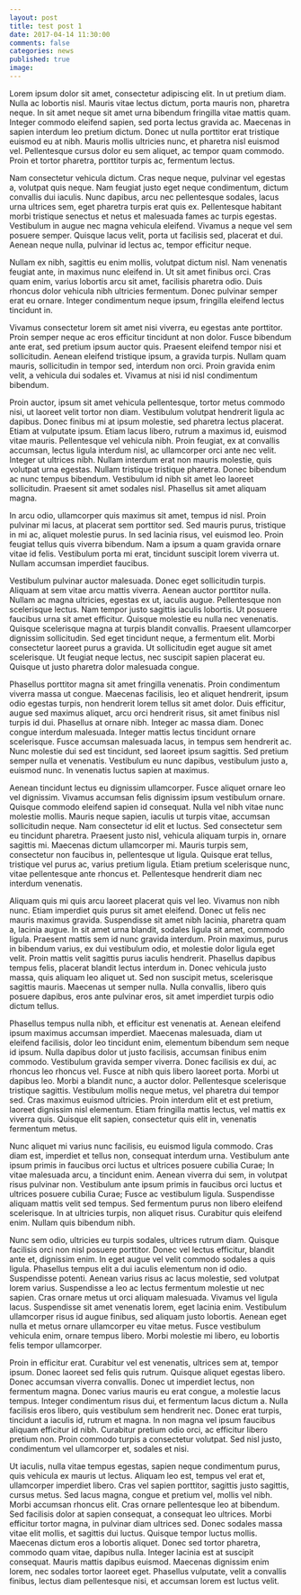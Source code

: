 ```yaml
---
layout: post
title: test post 1
date: 2017-04-14 11:30:00
comments: false
categories: news
published: true
image:
---
```

Lorem ipsum dolor sit amet, consectetur adipiscing elit. In ut pretium diam. Nulla ac lobortis nisl. Mauris vitae lectus dictum, porta mauris non, pharetra neque. In sit amet neque sit amet urna bibendum fringilla vitae mattis quam. Integer commodo eleifend sapien, sed porta lectus gravida ac. Maecenas in sapien interdum leo pretium dictum. Donec ut nulla porttitor erat tristique euismod eu at nibh. Mauris mollis ultricies nunc, et pharetra nisl euismod vel. Pellentesque cursus dolor eu sem aliquet, ac tempor quam commodo. Proin et tortor pharetra, porttitor turpis ac, fermentum lectus.

<!--more-->

Nam consectetur vehicula dictum. Cras neque neque, pulvinar vel egestas a, volutpat quis neque. Nam feugiat justo eget neque condimentum, dictum convallis dui iaculis. Nunc dapibus, arcu nec pellentesque sodales, lacus urna ultrices sem, eget pharetra turpis erat quis ex. Pellentesque habitant morbi tristique senectus et netus et malesuada fames ac turpis egestas. Vestibulum in augue nec magna vehicula eleifend. Vivamus a neque vel sem posuere semper. Quisque lacus velit, porta ut facilisis sed, placerat et dui. Aenean neque nulla, pulvinar id lectus ac, tempor efficitur neque.

Nullam ex nibh, sagittis eu enim mollis, volutpat dictum nisl. Nam venenatis feugiat ante, in maximus nunc eleifend in. Ut sit amet finibus orci. Cras quam enim, varius lobortis arcu sit amet, facilisis pharetra odio. Duis rhoncus dolor vehicula nibh ultricies fermentum. Donec pulvinar semper erat eu ornare. Integer condimentum neque ipsum, fringilla eleifend lectus tincidunt in.

Vivamus consectetur lorem sit amet nisi viverra, eu egestas ante porttitor. Proin semper neque ac eros efficitur tincidunt at non dolor. Fusce bibendum ante erat, sed pretium ipsum auctor quis. Praesent eleifend tempor nisi et sollicitudin. Aenean eleifend tristique ipsum, a gravida turpis. Nullam quam mauris, sollicitudin in tempor sed, interdum non orci. Proin gravida enim velit, a vehicula dui sodales et. Vivamus at nisi id nisl condimentum bibendum.

Proin auctor, ipsum sit amet vehicula pellentesque, tortor metus commodo nisi, ut laoreet velit tortor non diam. Vestibulum volutpat hendrerit ligula ac dapibus. Donec finibus mi at ipsum molestie, sed pharetra lectus placerat. Etiam at vulputate ipsum. Etiam lacus libero, rutrum a maximus id, euismod vitae mauris. Pellentesque vel vehicula nibh. Proin feugiat, ex at convallis accumsan, lectus ligula interdum nisl, ac ullamcorper orci ante nec velit. Integer ut ultrices nibh. Nullam interdum erat non mauris molestie, quis volutpat urna egestas. Nullam tristique tristique pharetra. Donec bibendum ac nunc tempus bibendum. Vestibulum id nibh sit amet leo laoreet sollicitudin. Praesent sit amet sodales nisl. Phasellus sit amet aliquam magna.

In arcu odio, ullamcorper quis maximus sit amet, tempus id nisl. Proin pulvinar mi lacus, at placerat sem porttitor sed. Sed mauris purus, tristique in mi ac, aliquet molestie purus. In sed lacinia risus, vel euismod leo. Proin feugiat tellus quis viverra bibendum. Nam a ipsum a quam gravida ornare vitae id felis. Vestibulum porta mi erat, tincidunt suscipit lorem viverra ut. Nullam accumsan imperdiet faucibus.

Vestibulum pulvinar auctor malesuada. Donec eget sollicitudin turpis. Aliquam at sem vitae arcu mattis viverra. Aenean auctor porttitor nulla. Nullam ac magna ultricies, egestas ex ut, iaculis augue. Pellentesque non scelerisque lectus. Nam tempor justo sagittis iaculis lobortis. Ut posuere faucibus urna sit amet efficitur. Quisque molestie eu nulla nec venenatis. Quisque scelerisque magna at turpis blandit convallis. Praesent ullamcorper dignissim sollicitudin. Sed eget tincidunt neque, a fermentum elit. Morbi consectetur laoreet purus a gravida. Ut sollicitudin eget augue sit amet scelerisque. Ut feugiat neque lectus, nec suscipit sapien placerat eu. Quisque ut justo pharetra dolor malesuada congue.

Phasellus porttitor magna sit amet fringilla venenatis. Proin condimentum viverra massa ut congue. Maecenas facilisis, leo et aliquet hendrerit, ipsum odio egestas turpis, non hendrerit lorem tellus sit amet dolor. Duis efficitur, augue sed maximus aliquet, arcu orci hendrerit risus, sit amet finibus nisl turpis id dui. Phasellus at ornare nibh. Integer ac massa diam. Donec congue interdum malesuada. Integer mattis lectus tincidunt ornare scelerisque. Fusce accumsan malesuada lacus, in tempus sem hendrerit ac. Nunc molestie dui sed est tincidunt, sed laoreet ipsum sagittis. Sed pretium semper nulla et venenatis. Vestibulum eu nunc dapibus, vestibulum justo a, euismod nunc. In venenatis luctus sapien at maximus.

Aenean tincidunt lectus eu dignissim ullamcorper. Fusce aliquet ornare leo vel dignissim. Vivamus accumsan felis dignissim ipsum vestibulum ornare. Quisque commodo eleifend sapien id consequat. Nulla vel nibh vitae nunc molestie mollis. Mauris neque sapien, iaculis ut turpis vitae, accumsan sollicitudin neque. Nam consectetur id elit et luctus. Sed consectetur sem eu tincidunt pharetra. Praesent justo nisl, vehicula aliquam turpis in, ornare sagittis mi. Maecenas dictum ullamcorper mi. Mauris turpis sem, consectetur non faucibus in, pellentesque ut ligula. Quisque erat tellus, tristique vel purus ac, varius pretium ligula. Etiam pretium scelerisque nunc, vitae pellentesque ante rhoncus et. Pellentesque hendrerit diam nec interdum venenatis.

Aliquam quis mi quis arcu laoreet placerat quis vel leo. Vivamus non nibh nunc. Etiam imperdiet quis purus sit amet eleifend. Donec ut felis nec mauris maximus gravida. Suspendisse sit amet nibh lacinia, pharetra quam a, lacinia augue. In sit amet urna blandit, sodales ligula sit amet, commodo ligula. Praesent mattis sem id nunc gravida interdum. Proin maximus, purus in bibendum varius, ex dui vestibulum odio, et molestie dolor ligula eget velit. Proin mattis velit sagittis purus iaculis hendrerit. Phasellus dapibus tempus felis, placerat blandit lectus interdum in. Donec vehicula justo massa, quis aliquam leo aliquet ut. Sed non suscipit metus, scelerisque sagittis mauris. Maecenas ut semper nulla. Nulla convallis, libero quis posuere dapibus, eros ante pulvinar eros, sit amet imperdiet turpis odio dictum tellus.

Phasellus tempus nulla nibh, et efficitur est venenatis at. Aenean eleifend ipsum maximus accumsan imperdiet. Maecenas malesuada, diam ut eleifend facilisis, dolor leo tincidunt enim, elementum bibendum sem neque id ipsum. Nulla dapibus dolor ut justo facilisis, accumsan finibus enim commodo. Vestibulum gravida semper viverra. Donec facilisis ex dui, ac rhoncus leo rhoncus vel. Fusce at nibh quis libero laoreet porta. Morbi ut dapibus leo. Morbi a blandit nunc, a auctor dolor. Pellentesque scelerisque tristique sagittis. Vestibulum mollis neque metus, vel pharetra dui tempor sed. Cras maximus euismod ultricies. Proin interdum elit et est pretium, laoreet dignissim nisl elementum. Etiam fringilla mattis lectus, vel mattis ex viverra quis. Quisque elit sapien, consectetur quis elit in, venenatis fermentum metus.

Nunc aliquet mi varius nunc facilisis, eu euismod ligula commodo. Cras diam est, imperdiet et tellus non, consequat interdum urna. Vestibulum ante ipsum primis in faucibus orci luctus et ultrices posuere cubilia Curae; In vitae malesuada arcu, a tincidunt enim. Aenean viverra dui sem, in volutpat risus pulvinar non. Vestibulum ante ipsum primis in faucibus orci luctus et ultrices posuere cubilia Curae; Fusce ac vestibulum ligula. Suspendisse aliquam mattis velit sed tempus. Sed fermentum purus non libero eleifend scelerisque. In at ultricies turpis, non aliquet risus. Curabitur quis eleifend enim. Nullam quis bibendum nibh.

Nunc sem odio, ultricies eu turpis sodales, ultrices rutrum diam. Quisque facilisis orci non nisl posuere porttitor. Donec vel lectus efficitur, blandit ante et, dignissim enim. In eget augue vel velit commodo sodales a quis ligula. Phasellus tempus elit a dui iaculis elementum non id odio. Suspendisse potenti. Aenean varius risus ac lacus molestie, sed volutpat lorem varius. Suspendisse a leo ac lectus fermentum molestie ut nec sapien. Cras ornare metus ut orci aliquam malesuada. Vivamus vel ligula lacus. Suspendisse sit amet venenatis lorem, eget lacinia enim. Vestibulum ullamcorper risus id augue finibus, sed aliquam justo lobortis. Aenean eget nulla et metus ornare ullamcorper eu vitae metus. Fusce vestibulum vehicula enim, ornare tempus libero. Morbi molestie mi libero, eu lobortis felis tempor ullamcorper.

Proin in efficitur erat. Curabitur vel est venenatis, ultrices sem at, tempor ipsum. Donec laoreet sed felis quis rutrum. Quisque aliquet egestas libero. Donec accumsan viverra convallis. Donec ut imperdiet lectus, non fermentum magna. Donec varius mauris eu erat congue, a molestie lacus tempus. Integer condimentum risus dui, et fermentum lacus dictum a. Nulla facilisis eros libero, quis vestibulum sem hendrerit nec. Donec erat turpis, tincidunt a iaculis id, rutrum et magna. In non magna vel ipsum faucibus aliquam efficitur id nibh. Curabitur pretium odio orci, ac efficitur libero pretium non. Proin commodo turpis a consectetur volutpat. Sed nisl justo, condimentum vel ullamcorper et, sodales et nisi.

Ut iaculis, nulla vitae tempus egestas, sapien neque condimentum purus, quis vehicula ex mauris ut lectus. Aliquam leo est, tempus vel erat et, ullamcorper imperdiet libero. Cras vel sapien porttitor, sagittis justo sagittis, cursus metus. Sed lacus magna, congue et pretium vel, mollis vel nibh. Morbi accumsan rhoncus elit. Cras ornare pellentesque leo at bibendum. Sed facilisis dolor at sapien consequat, a consequat leo ultrices. Morbi efficitur tortor magna, in pulvinar diam ultrices sed. Donec sodales massa vitae elit mollis, et sagittis dui luctus. Quisque tempor luctus mollis. Maecenas dictum eros a lobortis aliquet. Donec sed tortor pharetra, commodo quam vitae, dapibus nulla. Integer lacinia est at suscipit consequat. Mauris mattis dapibus euismod. Maecenas dignissim enim lorem, nec sodales tortor laoreet eget. Phasellus vulputate, velit a convallis finibus, lectus diam pellentesque nisi, et accumsan lorem est luctus velit.
